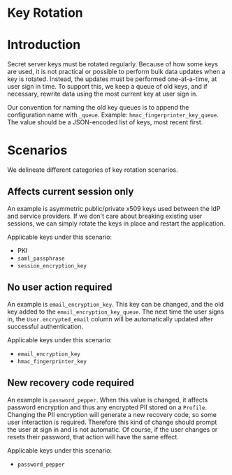 Key Rotation
=============

# Introduction

Secret server keys must be rotated regularly. Because of how some keys are used,
it is not practical or possible to perform bulk data updates when
a key is rotated. Instead, the updates must be performed one-at-a-time,
at user sign in time. To support this, we keep a queue of old keys, and if necessary,
rewrite data using the most current key at user sign in.

Our convention for naming the old key queues is to append the configuration name
with `_queue`. Example: `hmac_fingerprinter_key_queue`. The value
should be a JSON-encoded list of keys, most recent first.

# Scenarios

We delineate different categories of key rotation scenarios.

## Affects current session only

An example is asymmetric public/private x509 keys used between the IdP and service
providers. If we don't care about breaking existing user sessions, we can simply
rotate the keys in place and restart the application.

Applicable keys under this scenario:

* PKI
* `saml_passphrase`
* `session_encryption_key`

## No user action required

An example is `email_encryption_key`. This key can be changed, and the old key added
to the `email_encryption_key_queue`. The next time the user signs in,
the `User.encrypted_email` column will be automatically updated after successful
authentication.

Applicable keys under this scenario:

* `email_encryption_key`
* `hmac_fingerprinter_key`

## New recovery code required

An example is `password_pepper`. When this value is changed, it affects password encryption
and thus any encrypted PII stored on a `Profile`. Changing the PII encryption will generate
a new recovery code, so some user interaction is required. Therefore this kind of change
should prompt the user at sign in and is not automatic. Of course, if the user changes
or resets their password, that action will have the same effect.

Applicable keys under this scenario:

* `password_pepper`
